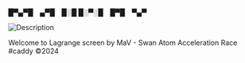 
█▀▄▀█ ▄▀█ █░█
█░▀░█ █▀█ ▀▄▀



![Description](https://data.mcs.lagrangedao.org/ipfs/QmSnGw8qGXNF2CLNjVHKyXjHi2dyPG3N7e58h1HFwouz7a)

Welcome to Lagrange screen by MaV - Swan Atom Acceleration Race
#caddy ©2024
